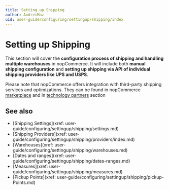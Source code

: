 ```yaml
---
title: Setting up Shipping
author: AndreiMaz
uid: user-guide/configuring/settingup/shipping/index
---
```

# Setting up Shipping

This section will cover the **configuration process of shipping and handling multiple warehouses** in nopCommerce. It will include both **manual shipping configuration** and **setting up shipping via API of individual shipping providers like UPS and USPS**.

Please note that nopCommerce offers integration with third-party shipping services and optimizations. They can be found in nopCommerce [marketplace](http://www.nopcommerce.com/marketplace.aspx) and in [technology partners](http://www.nopcommerce.com/technologypartners.aspx) section

## See also

* [Shipping Settings](xref: user-guide/configuring/settingup/shipping/settings.md)
* [Shipping Providers](xref: user-guide/configuring/settingup/shipping/providers/index.md)
* [Warehouses](xref: user-guide/configuring/settingup/shipping/warehouses.md)
* [Dates and ranges](xref: user-guide/configuring/settingup/shipping/dates-ranges.md)
* [Measures](xref: user-guide/configuring/settingup/shipping/measures.md)
* [Pickup Points](xref: user-guide/configuring/settingup/shipping/pickup-Points.md)
